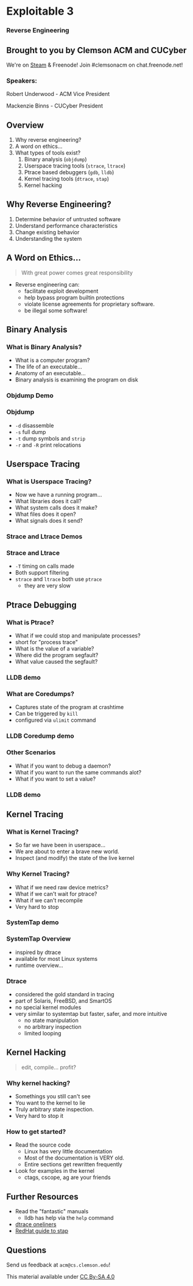 # Exploitable 3
### Reverse Engineering


## Brought to you by Clemson ACM and CUCyber

We're on [Steam](http://steamcommunity.com/groups/clemsonacm) &
Freenode! Join #clemsonacm on chat.freenode.net!

### Speakers:

Robert Underwood - ACM Vice President

Mackenzie Binns - CUCyber President



## Overview

1. Why reverse engineering?
2. A word on ethics...
3. What types of tools exist?
	1. Binary analysis (`objdump`)
	2. Userspace tracing tools (`strace`, `ltrace`)
	3. Ptrace based debuggers (`gdb`, `lldb`)
	4. Kernel tracing tools (`dtrace`, `stap`)
	5. Kernel hacking



## Why Reverse Engineering?

1.	Determine behavior of untrusted software
2.	Understand performance characteristics
3.	Change existing behavior
4.	Understanding the system


## A Word on Ethics...

>	With great power comes great responsibility

+	Reverse engineering can:
	+	facilitate exploit development
	+	help bypass program builtin protections
	+	violate license agreements for proprietary software.
	+	be illegal some software!



## Binary Analysis


### What is Binary Analysis?

+	What is a computer program?
+	The life of an executable...
+	Anatomy of an executable...
+	Binary analysis is examining the program on disk


### Objdump Demo


### Objdump

+	`-d` disassemble
+	`-s` full dump
+	`-t` dump symbols and `strip`
+	`-r` and `-R` print relocations



## Userspace Tracing


### What is Userspace Tracing?

+	Now we have a running program...
+	What libraries does it call?
+	What system calls does it make?
+	What files does it open?
+	What signals does it send?


### Strace and Ltrace Demos


### Strace and Ltrace

+	`-T` timing on calls made
+	Both support filtering
+	`strace` and `ltrace` both use `ptrace`
	+	they are very slow



## Ptrace Debugging


### What is Ptrace?

+	What if we could stop and manipulate processes?
+	short for "process trace"
+	What is the value of a variable?
+	Where did the program segfault?
+	What value caused the segfault?


### LLDB demo


### What are Coredumps?

+	Captures state of the program at crashtime
+	Can be triggered by `kill`
+	configured via `ulimit` command


### LLDB Coredump demo


### Other Scenarios

+	What if you want to debug a daemon?
+	What if you want to run the same commands alot?
+	What if you want to set a value?


### LLDB demo



## Kernel Tracing


### What is Kernel Tracing?

+	So far we have been in userspace...
+	We are about to enter a brave new world.
+	Inspect (and modify) the state of the live kernel


### Why Kernel Tracing?

+	What if we need raw device metrics?
+	What if we can't wait for ptrace?
+	What if we can't recompile
+	Very hard to stop


### SystemTap demo


### SystemTap Overview

+	inspired by dtrace
+	available for most Linux systems
+	runtime overview...


### Dtrace

+	considered the gold standard in tracing
+	part of Solaris, FreeBSD, and SmartOS
+	no special kernel modules
+	very similar to systemtap but faster, safer, and more intuitive
	+	no state manipulation
	+	no arbitrary inspection
	+	limited looping



## Kernel Hacking

> edit, compile... profit?


### Why kernel hacking?

+	Somethings you still can't see
+	You want to the kernel to lie
+	Truly arbitrary state inspection.
+	Very hard to stop it


### How to get started?

+	Read the source code
	+	Linux has very little documentation
	+	Most of the documentation is VERY old.
	+	Entire sections get rewritten frequently
+	Look for examples in the kernel
	+	ctags, cscope, ag are your friends



## Further Resources

+	Read the "fantastic" manuals
	+	lldb has help via the `help` command
+	[dtrace oneliners][dtrace]
+	[RedHat guide to stap][systemtap]

[dtrace]: http://wiki.freebsd.org/Dtrace/One-Liners
[systemtap]: https://access.redhat.com/documentation/en-US/Red_Hat_Enterprise_Linux/6/html/SystemTap_Beginners_Guide/index.html


## Questions

Send us feedback at `acm@cs.clemson.edu`!

This material available under [CC By-SA 4.0](http://creativecommons.org/licenses/by-sa/4.0/)
